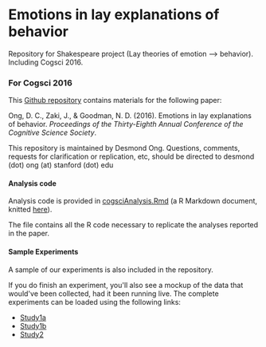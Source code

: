 # Emotions in lay explanations of behavior

Repository for Shakespeare project (Lay theories of emotion --> behavior). Including Cogsci 2016.



### For Cogsci 2016

This [Github repository](https://github.com/desmond-ong/shakespeare/) contains materials for the following paper:

Ong, D. C., Zaki, J., & Goodman, N. D. (2016). Emotions in lay explanations of behavior. *Proceedings of the Thirty-Eighth Annual Conference of the Cognitive Science Society*.


This repository is maintained by Desmond Ong. Questions, comments, requests for clarification or replication, etc, should be directed to desmond (dot) ong (at) stanford (dot) edu



#### Analysis code

Analysis code is provided in [cogsciAnalysis.Rmd](https://github.com/desmond-ong/shakespeare/blob/master/cogsciAnalysis.Rmd) (a R Markdown document, knitted [here](https://rawgit.com/desmond-ong/shakespeare/master/cogsciAnalysis.html)). 

The file contains all the R code necessary to replicate the analyses reported in the paper.



#### Sample Experiments

A sample of our experiments is also included in the repository. 

If you do finish an experiment, you'll also see a mockup of the data that would've been collected, had it been running live. The complete experiments can be loaded using the following links:

+ [Study1a](http://rawgit.com/desmond-ong/shakespeare/master/Experiments/Study%201a/index.html)
+ [Study1b](http://rawgit.com/desmond-ong/shakespeare/master/Experiments/Study%201b/index.html)
+ [Study2](http://rawgit.com/desmond-ong/shakespeare/master/Experiments/Study%202/index.html)
